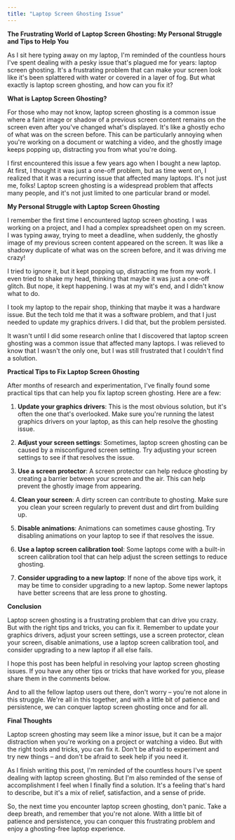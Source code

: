 ```yaml
---
title: "Laptop Screen Ghosting Issue"
---
```


**The Frustrating World of Laptop Screen Ghosting: My Personal Struggle and Tips to Help You**

As I sit here typing away on my laptop, I'm reminded of the countless hours I've spent dealing with a pesky issue that's plagued me for years: laptop screen ghosting. It's a frustrating problem that can make your screen look like it's been splattered with water or covered in a layer of fog. But what exactly is laptop screen ghosting, and how can you fix it?

**What is Laptop Screen Ghosting?**

For those who may not know, laptop screen ghosting is a common issue where a faint image or shadow of a previous screen content remains on the screen even after you've changed what's displayed. It's like a ghostly echo of what was on the screen before. This can be particularly annoying when you're working on a document or watching a video, and the ghostly image keeps popping up, distracting you from what you're doing.

I first encountered this issue a few years ago when I bought a new laptop. At first, I thought it was just a one-off problem, but as time went on, I realized that it was a recurring issue that affected many laptops. It's not just me, folks! Laptop screen ghosting is a widespread problem that affects many people, and it's not just limited to one particular brand or model.

**My Personal Struggle with Laptop Screen Ghosting**

I remember the first time I encountered laptop screen ghosting. I was working on a project, and I had a complex spreadsheet open on my screen. I was typing away, trying to meet a deadline, when suddenly, the ghostly image of my previous screen content appeared on the screen. It was like a shadowy duplicate of what was on the screen before, and it was driving me crazy!

I tried to ignore it, but it kept popping up, distracting me from my work. I even tried to shake my head, thinking that maybe it was just a one-off glitch. But nope, it kept happening. I was at my wit's end, and I didn't know what to do.

I took my laptop to the repair shop, thinking that maybe it was a hardware issue. But the tech told me that it was a software problem, and that I just needed to update my graphics drivers. I did that, but the problem persisted.

It wasn't until I did some research online that I discovered that laptop screen ghosting was a common issue that affected many laptops. I was relieved to know that I wasn't the only one, but I was still frustrated that I couldn't find a solution.

**Practical Tips to Fix Laptop Screen Ghosting**

After months of research and experimentation, I've finally found some practical tips that can help you fix laptop screen ghosting. Here are a few:

1. **Update your graphics drivers**: This is the most obvious solution, but it's often the one that's overlooked. Make sure you're running the latest graphics drivers on your laptop, as this can help resolve the ghosting issue.

2. **Adjust your screen settings**: Sometimes, laptop screen ghosting can be caused by a misconfigured screen setting. Try adjusting your screen settings to see if that resolves the issue.

3. **Use a screen protector**: A screen protector can help reduce ghosting by creating a barrier between your screen and the air. This can help prevent the ghostly image from appearing.

4. **Clean your screen**: A dirty screen can contribute to ghosting. Make sure you clean your screen regularly to prevent dust and dirt from building up.

5. **Disable animations**: Animations can sometimes cause ghosting. Try disabling animations on your laptop to see if that resolves the issue.

6. **Use a laptop screen calibration tool**: Some laptops come with a built-in screen calibration tool that can help adjust the screen settings to reduce ghosting.

7. **Consider upgrading to a new laptop**: If none of the above tips work, it may be time to consider upgrading to a new laptop. Some newer laptops have better screens that are less prone to ghosting.

**Conclusion**

Laptop screen ghosting is a frustrating problem that can drive you crazy. But with the right tips and tricks, you can fix it. Remember to update your graphics drivers, adjust your screen settings, use a screen protector, clean your screen, disable animations, use a laptop screen calibration tool, and consider upgrading to a new laptop if all else fails.

I hope this post has been helpful in resolving your laptop screen ghosting issues. If you have any other tips or tricks that have worked for you, please share them in the comments below.

And to all the fellow laptop users out there, don't worry – you're not alone in this struggle. We're all in this together, and with a little bit of patience and persistence, we can conquer laptop screen ghosting once and for all.

**Final Thoughts**

Laptop screen ghosting may seem like a minor issue, but it can be a major distraction when you're working on a project or watching a video. But with the right tools and tricks, you can fix it. Don't be afraid to experiment and try new things – and don't be afraid to seek help if you need it.

As I finish writing this post, I'm reminded of the countless hours I've spent dealing with laptop screen ghosting. But I'm also reminded of the sense of accomplishment I feel when I finally find a solution. It's a feeling that's hard to describe, but it's a mix of relief, satisfaction, and a sense of pride.

So, the next time you encounter laptop screen ghosting, don't panic. Take a deep breath, and remember that you're not alone. With a little bit of patience and persistence, you can conquer this frustrating problem and enjoy a ghosting-free laptop experience.